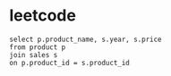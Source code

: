# leetcode
```
select p.product_name, s.year, s.price
from product p
join sales s
on p.product_id = s.product_id
```
